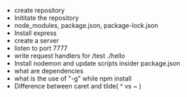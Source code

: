 - create repository
- Inititate the repository
- node_modules, package.json, package-lock.json
- Install express
- create a server
- listen to port 7777
- write request handlers for /test ./hello
- Install nodemon and update scripts insider package.json
- what are dependencies
- what is the use of "-g" while npm install
- Difference between caret and tilde( ^ vs ~ )
